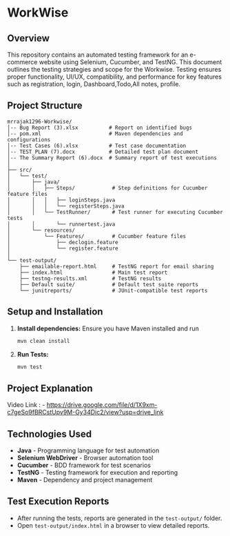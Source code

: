 # WorkWise

## Overview
This repository contains an automated testing framework for an e-commerce website using Selenium, Cucumber, and TestNG. This document outlines the testing strategies and scope for the Workwise. Testing ensures proper functionality, UI/UX, compatibility, and performance for key features such as registration, login, Dashboard,Todo,All notes, profile.

## Project Structure
```
mrrajak1296-Workwise/
│-- Bug Report (3).xlsx          # Report on identified bugs
│-- pom.xml                      # Maven dependencies and configurations
│-- Test Cases (6).xlsx          # Test case documentation
│-- TEST_PLAN (7).docx           # Detailed test plan document
│-- The Summary Report (6).docx  # Summary report of test executions
│
├── src/
│   └── test/
│       ├── java/
│       │   ├── Steps/            # Step definitions for Cucumber feature files
│       │   │   ├── loginSteps.java
│       │   │   └── registerSteps.java
│       │   └── TestRunner/       # Test runner for executing Cucumber tests
│       │       └── runnertest.java
│       └── resources/
│           └── Features/         # Cucumber feature files
│               ├── declogin.feature
│               └── register.feature
│
└── test-output/
    ├── emailable-report.html     # TestNG report for email sharing
    ├── index.html                # Main test report
    ├── testng-results.xml        # TestNG results
    ├── Default suite/            # Default test suite reports
    └── junitreports/             # JUnit-compatible test reports
```

## Setup and Installation
1. **Install dependencies:**
   Ensure you have Maven installed and run
   ```sh
   mvn clean install
   ```
2. **Run Tests:**
   ```sh
   mvn test
   ```
## Project Explanation
Video Link : - https://drive.google.com/file/d/1X9xm-c7geSo9fBRCstUpv9M-Gy34Dic2/view?usp=drive_link

## Technologies Used
- **Java** - Programming language for test automation
- **Selenium WebDriver** - Browser automation tool
- **Cucumber** - BDD framework for test scenarios
- **TestNG** - Testing framework for execution and reporting
- **Maven** - Dependency and project management

## Test Execution Reports
- After running the tests, reports are generated in the `test-output/` folder.
- Open `test-output/index.html` in a browser to view detailed reports.

  
